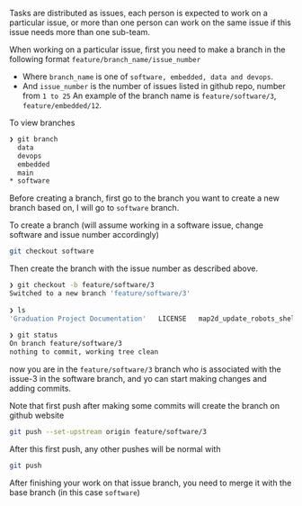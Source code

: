 Tasks are distributed as issues, each person is expected to work on a particular issue, or more than one person can work on the same issue if this issue needs more than one sub-team.

When working on a particular issue, first you need to make a branch in the following format
`feature/branch_name/issue_number`
- Where  `branch_name` is one of `software, embedded, data and devops`.
- And `issue_number` is the number of issues listed in github repo, number from `1 to 25`
An example of the branch name is `feature/software/3`, `feature/embedded/12`.


To view branches
```bash 
❯ git branch
  data
  devops
  embedded
  main
* software
```

Before creating a branch, first go to the branch you want to create a new branch based on, I will go to `software` branch.

To create a branch (will assume working in a software issue, change software and issue number accordingly)
```bash
git checkout software
```

Then create the branch with the issue number as described above.
```bash
❯ git checkout -b feature/software/3
Switched to a new branch 'feature/software/3'
 
❯ ls
'Graduation Project Documentation'   LICENSE   map2d_update_robots_shelves_locations.py   README-images   README.md   warehouse-robots-shelves-simulation
  
❯ git status
On branch feature/software/3
nothing to commit, working tree clean

```

now you are in the `feature/software/3` branch who is associated with the issue-3 in the software branch, and yo can start making changes and adding commits.

Note that first push after making some commits will create the branch on github website
```bash
git push --set-upstream origin feature/software/3
```
After this first push, any other pushes will be normal with 
```bash
git push
```


After finishing your work on that issue branch, you need to merge it with the base branch (in this case `software`)



